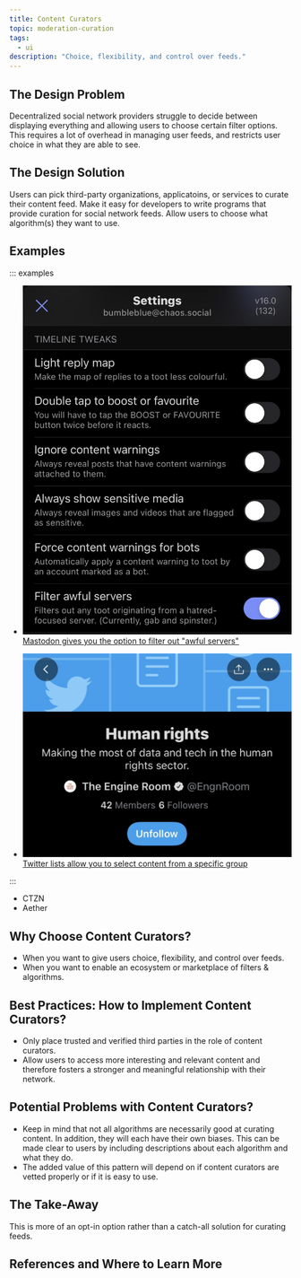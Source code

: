 ```yaml
---
title: Content Curators
topic: moderation-curation
tags:
  - ui
description: "Choice, flexibility, and control over feeds."
---
```


## The Design Problem

Decentralized social network providers struggle to decide between displaying
everything and allowing users to choose certain filter options. This requires a lot of overhead in managing user feeds, and
restricts user choice in what they are able to see.

## The Design Solution

Users can pick third-party organizations, applicatoins, or services to curate
their content feed. Make it easy for developers to write programs that provide
curation for social network feeds. Allow users to choose what algorithm(s) they want to use.

## Examples

::: examples

- [![Mastodon](Mastodon.jpeg) Mastodon gives you the option to filter out "awful servers"](Mastodon.jpeg)

- [![Twitter lists](Twitter_lists.jpeg) Twitter lists allow you to select content from a specific group](Twitter_lists.jpeg)

:::

- CTZN
- Aether

## Why Choose Content Curators?

- When you want to give users choice, flexibility, and control over feeds.
- When you want to enable an ecosystem or marketplace of filters & algorithms.

## Best Practices: How to Implement Content Curators?

- Only place trusted and verified third parties in the role of content curators.
- Allow users to access more interesting and relevant content and therefore
  fosters a stronger and meaningful relationship with their network.

## Potential Problems with Content Curators?

- Keep in mind that not all algorithms are necessarily good
  at curating content. In addition, they will each have their own biases. This can be made clear to users by including descriptions about each algorithm and what they do.
- The added value of this pattern will depend on if content curators are vetted properly or if it is easy to use.

## The Take-Away

This is more of an opt-in option rather than a catch-all solution for curating feeds.

## References and Where to Learn More
